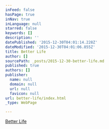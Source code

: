 ```yaml
---
inFeed: false
hasPage: true
inNav: true
inLanguage: null
starred: false
keywords: []
description: ''
datePublished: '2015-12-30T04:01:14.228Z'
dateModified: '2015-12-30T04:01:06.855Z'
title: Better Life
author: []
sourcePath: _posts/2015-12-30-better-life.md
published: true
authors: []
publisher:
  name: null
  domain: null
  url: null
  favicon: null
url: better-life/index.html
_type: WebPage

---
```

[Better Life][0]

[0]: teddymccann.com/betterlife
